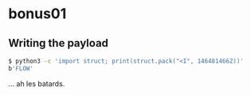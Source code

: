 # bonus01

## Writing the payload

```bash
$ python3 -c 'import struct; print(struct.pack("<I", 1464814662))'
b'FLOW'
```

... ah les batards.
